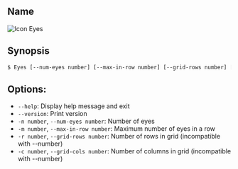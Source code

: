 ## Name

![Icon](file:///res/icons/16x16/app-eyes.png) Eyes

## Synopsis

```sh
$ Eyes [--num-eyes number] [--max-in-row number] [--grid-rows number] [--grid-cols number]
```

## Options:

* `--help`: Display help message and exit
* `--version`: Print version
* `-n number`, `--num-eyes number`: Number of eyes
* `-m number`, `--max-in-row number`: Maximum number of eyes in a row
* `-r number`, `--grid-rows number`: Number of rows in grid (incompatible with --number)
* `-c number`, `--grid-cols number`: Number of columns in grid (incompatible with --number)
